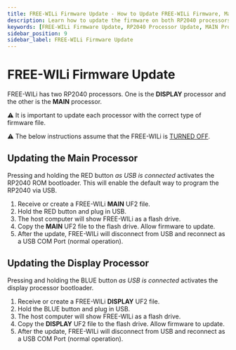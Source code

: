 ```yaml
---
title: FREE-WILi Firmware Update - How to Update FREE-WILi Firmware, Main and Display Processors
description: Learn how to update the firmware on both RP2040 processors of FREE-WILi. Follow detailed steps to update the MAIN and DISPLAY processors using UF2 files. Ensure each processor receives the correct firmware for proper operation.
keywords: [FREE-WILi Firmware Update, RP2040 Processor Update, MAIN Processor Firmware, DISPLAY Processor Firmware, UF2 File Update, FREE-WILi USB Bootloader, Firmware Installation Guide]
sidebar_position: 9
sidebar_label: FREE-WILi Firmware Update
---
```


# FREE-WILi Firmware Update

FREE-WILi has two RP2040 processors.  One is the **DISPLAY** processor and the other is the **MAIN** processor.

⚠️ It is important to update each processor with the correct type of firmware file.

⚠️ The below instructions assume that the FREE-WILi is [TURNED OFF](../../the-basics/#turning-free-wili-on-or-off).


## Updating the Main Processor

Pressing and holding the RED button *as USB is connected* activates the RP2040 ROM bootloader.  This will enable the default way to program the RP2040 via USB.

1) Receive or create a FREE-WILi **MAIN** UF2 file.
2) Hold the RED button and plug in USB.
3) The host computer will show FREE-WILi as a flash drive.
4) Copy the **MAIN** UF2 file to the flash drive.  Allow firmware to update.
5) After the update, FREE-WILi will disconnect from USB and reconnect as a USB COM Port (normal operation).

## Updating the Display Processor

Pressing and holding the BLUE button *as USB is connected* activates the display processor bootloader.

1) Receive or create a FREE-WILi **DISPLAY** UF2 file.
2) Hold the BLUE button and plug in USB.
3) The host computer will show FREE-WILi as a flash drive.
4) Copy the **DISPLAY** UF2 file to the flash drive.  Allow firmware to update.
5) After the update, FREE-WILi will disconnect from USB and reconnect as a USB COM Port (normal operation).